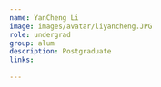 ```yaml
---
name: YanCheng Li
image: images/avatar/liyancheng.JPG
role: undergrad
group: alum
description: Postgraduate
links:
    
---
```

